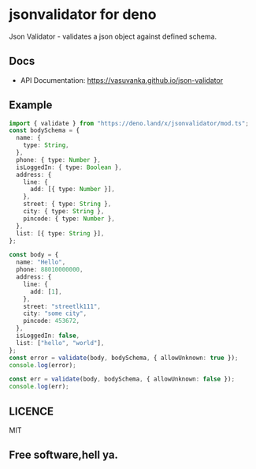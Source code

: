# jsonvalidator for deno

Json Validator - validates a json object against defined schema.

## Docs

- API Documentation: https://vasuvanka.github.io/json-validator

## Example

```ts
import { validate } from "https://deno.land/x/jsonvalidator/mod.ts";
const bodySchema = {
  name: {
    type: String,
  },
  phone: { type: Number },
  isLoggedIn: { type: Boolean },
  address: {
    line: {
      add: [{ type: Number }],
    },
    street: { type: String },
    city: { type: String },
    pincode: { type: Number },
  },
  list: [{ type: String }],
};

const body = {
  name: "Hello",
  phone: 88010000000,
  address: {
    line: {
      add: [1],
    },
    street: "streetlk111",
    city: "some city",
    pincode: 453672,
  },
  isLoggedIn: false,
  list: ["hello", "world"],
};
const error = validate(body, bodySchema, { allowUnknown: true });
console.log(error);

const err = validate(body, bodySchema, { allowUnknown: false });
console.log(err);
```

## LICENCE

MIT

## Free software,hell ya.
